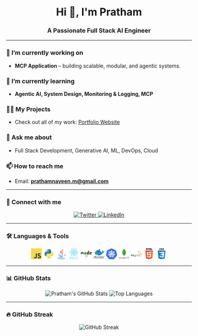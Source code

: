 <h1 align="center">Hi 👋, I'm Pratham</h1>
<h3 align="center">A Passionate Full Stack AI Engineer</h3>

---

### 🔭 I’m currently working on
- **MCP Application** – building scalable, modular, and agentic systems.

### 🌱 I’m currently learning
- **Agentic AI, System Design, Monitoring & Logging, MCP**

### 👨‍💻 My Projects
- Check out all of my work: [Portfolio Website](https://prathamnaveen.github.io/Portfolio_Website/)

### 💬 Ask me about
- Full Stack Development, Generative AI, ML, DevOps, Cloud  

### 📫 How to reach me
- Email: **[prathamnaveen.m@gmail.com](mailto:prathamnaveen.m@gmail.com)**

---

### 🔗 Connect with me
<p align="center">
  <a href="https://twitter.com/pratham_naveen" target="_blank">
    <img src="https://img.shields.io/badge/Twitter-00acee?style=for-the-badge&logo=twitter&logoColor=white" alt="Twitter"/>
  </a>
  <a href="https://linkedin.com/in/pratham-naveen-ba4a09281" target="_blank">
    <img src="https://img.shields.io/badge/LinkedIn-0077B5?style=for-the-badge&logo=linkedin&logoColor=white" alt="LinkedIn"/>
  </a>
</p>

---

### 🛠️ Languages & Tools
<p align="center">
  <img src="https://raw.githubusercontent.com/devicons/devicon/master/icons/javascript/javascript-original.svg" height="30"/>
  <img src="https://raw.githubusercontent.com/devicons/devicon/master/icons/python/python-original.svg" height="30"/>
  <img src="https://raw.githubusercontent.com/devicons/devicon/master/icons/java/java-original.svg" height="30"/>
  <img src="https://raw.githubusercontent.com/devicons/devicon/master/icons/react/react-original-wordmark.svg" height="30"/>
  <img src="https://raw.githubusercontent.com/devicons/devicon/master/icons/nodejs/nodejs-original-wordmark.svg" height="30"/>
  <img src="https://raw.githubusercontent.com/devicons/devicon/master/icons/docker/docker-original-wordmark.svg" height="30"/>
  <img src="https://raw.githubusercontent.com/devicons/devicon/master/icons/kubernetes/kubernetes-plain.svg" height="30"/>
  <img src="https://raw.githubusercontent.com/devicons/devicon/master/icons/mongodb/mongodb-original-wordmark.svg" height="30"/>
  <img src="https://raw.githubusercontent.com/devicons/devicon/master/icons/mysql/mysql-original-wordmark.svg" height="30"/>
  <img src="https://raw.githubusercontent.com/devicons/devicon/master/icons/html5/html5-original-wordmark.svg" height="30"/>
  <img src="https://raw.githubusercontent.com/devicons/devicon/master/icons/css3/css3-original-wordmark.svg" height="30"/>
</p>

---

### 📊 GitHub Stats
<p align="center">
  <img src="https://github-readme-stats.vercel.app/api?username=prathamnaveen&show_icons=true&hide_title=true&count_private=true&theme=radical" alt="Pratham's GitHub Stats"/>
  <img src="https://github-readme-stats.vercel.app/api/top-langs/?username=prathamnaveen&layout=compact&hide_title=true&theme=radical" alt="Top Languages"/>
</p>

---

### 🔥 GitHub Streak
<p align="center">
  <img src="https://github-readme-streak-stats.herokuapp.com/?user=prathamnaveen&theme=radical" alt="GitHub Streak"/>
</p>
